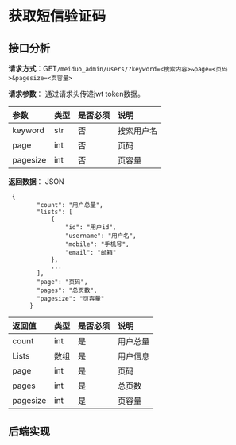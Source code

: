 # 获取短信验证码

## 接口分析

**请求方式**：GET`/meiduo_admin/users/?keyword=<搜索内容>&page=<页码>&pagesize=<页容量>`

**请求参数**： 通过请求头传递jwt token数据。

| 参数 | 类型 | 是否必须 | 说明 |
| :--- | :--- | :--- | :--- |
| keyword | str | 否 | 搜索用户名 |
| page | int | 否 | 页码 |
| pagesize | int | 否 | 页容量 |

**返回数据**： JSON

```
 {
        "count": "用户总量",
        "lists": [
            {
                "id": "用户id",
                "username": "用户名",
                "mobile": "手机号",
                "email": "邮箱"
            },
            ...
        ],
        "page": "页码",
        "pages": "总页数",
        "pagesize": "页容量"
      }

```

| 返回值 | 类型 | 是否必须 | 说明 |
| :--- | :--- | :--- | :--- |
| count | int | 是 | 用户总量 |
| Lists | 数组 | 是 | 用户信息 |
| page | int | 是 | 页码 |
| pages | int | 是 | 总页数 |
| pagesize | int | 是 | 页容量 |

## 后端实现



